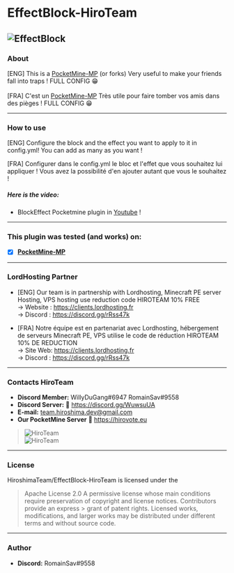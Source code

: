 # EffectBlock-HiroTeam
![EffectBlock](https://zupimages.net/up/20/24/4988.png)
---
### About
[ENG] This is a [PocketMine-MP](https://github.com/pmmp/PocketMine-MP) (or forks) Very useful to make your friends fall into traps ! FULL CONFIG :grin:<br/><br/>
[FRA] C'est un [PocketMine-MP](https://github.com/pmmp/PocketMine-MP) Très utile pour faire tomber vos amis dans des pièges ! FULL CONFIG :grin:

---
### How to use
[ENG] Configure the block and the effect you want to apply to it in config.yml! You can add as many as you want !</br>

[FRA] Configurer dans le config.yml le bloc et l'effet que vous souhaitez lui appliquer ! Vous avez la possibilité d'en ajouter autant que vous le souhaitez !</br>

##### Here is the video:
- BlockEffect Pocketmine plugin in [Youtube](https://www.youtube.com/watch?v=3ZpKVyi6JRw) !
---
### **This plugin was tested (and works) on:**

- [x] **[PocketMine-MP](https://github.com/pmmp/PocketMine-MP)**
---
### **LordHosting Partner**

- [ENG] Our team is in partnership with Lordhosting, Minecraft PE server Hosting, VPS hosting use reduction code HIROTEAM 10% FREE </br>
-> Website : https://clients.lordhosting.fr </br>
-> Discord : https://discord.gg/rRss47k </br>

- [FRA] Notre équipe est en partenariat avec Lordhosting, hébergement de serveurs Minecraft PE, VPS utilise le code de réduction HIROTEAM 10% DE REDUCTION </br>
-> Site Web: https://clients.lordhosting.fr </br>
-> Discord : https://discord.gg/rRss47k </br>
---
### Contacts HiroTeam

- **Discord Member:** WillyDuGang#6947 RomainSav#9558
- **Discord Server:** :link:  https://discord.gg/WuwsuUA<br/>
- **E-mail:** team.hiroshima.dev@gmail.com<br/>
- **Our PocketMine Server** :link:  https://hirovote.eu<br/>

> ![HiroTeam](https://zupimages.net/up/20/25/mb59.png) </br>
> ![HiroTeam](https://cdn.discordapp.com/attachments/701520774598492220/723269120992215080/PicsArt_06-18-10.13.13.png)
---
### License
HiroshimaTeam/EffectBlock-HiroTeam is licensed under the

> Apache License 2.0
>A permissive license whose main conditions require preservation of copyright and license notices. Contributors provide an express > grant of patent rights. Licensed works, modifications, and larger works may be distributed under different terms and without source code.
---
### Author
- **Discord:** RomainSav#9558
